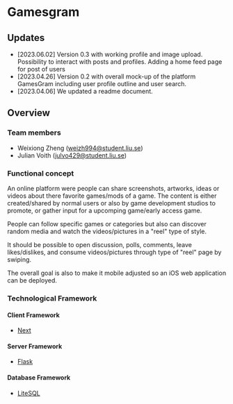 # Gamesgram

## Updates

- [2023.06.02] Version 0.3 with working profile and image upload. Possibility to interact with posts and profiles. Adding a home feed page for post of users
- [2023.04.26] Version 0.2 with overall mock-up of the platform GamesGram including user profile outline and user search.
- [2023.04.06] We updated a readme document.

## Overview

### Team members

- Weixiong Zheng (weizh994@student.liu.se)
- Julian Voith (julvo429@student.liu.se)

### Functional concept
An online platform were people can share screenshots, artworks, ideas or videos about there favorite games/mods of a game. 
The content is either created/shared by normal users or also by game development studios to promote, or gather input for a upcomping game/early access game. 

People can follow specific games or categories but also can discover random media and watch the videos/pictures in a "reel" type of style.

It should be possible to open discussion, polls, comments, leave likes/dislikes, and consume videos/pictures through type of "reel" page by swiping.

The overall goal is also to make it mobile adjusted so an iOS web application can be deployed.

### Technological Framework

#### Client Framework

- [Next](https://nextjs.org/)

#### Server Framework

- [Flask](https://flask.palletsprojects.com/)

#### Database Framework

- [LiteSQL](https://litesql.org/)


